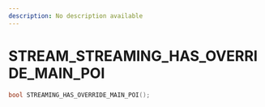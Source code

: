 ```yaml
---
description: No description available 
---
```


# STREAM\_STREAMING_HAS_OVERRIDE_MAIN_POI

```cpp
bool STREAMING_HAS_OVERRIDE_MAIN_POI();
```